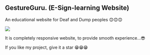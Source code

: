 ## GestureGuru. (E-Sign-learning Website)
An educational website for Deaf and Dump peoples 😊😊😊  

![](pcView.png)

It is completely responsive website, to provide smooth experience...😎  

If you like my project, give it a star  😁😁😁
